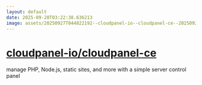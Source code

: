 ```yaml
---
layout: default
date: 2025-09-28T03:22:38.636213
image: assets/20250927T044822192--cloudpanel-io--cloudpanel-ce--20250927T045807649--cropped.png
---
```


# [cloudpanel-io/cloudpanel-ce](https://github.com/cloudpanel-io/cloudpanel-ce)

manage PHP, Node.js, static sites, and more with a simple server control panel
